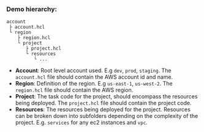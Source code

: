 ### Demo hierarchy:

```
account
 ├ account.hcl
 └ region
    ├ region.hcl
    └ project
       ├ project.hcl
       └ resources
          └ ...
```

- **Account**: Root level account used. E.g `dev`, `prod`, `staging`. The `account.hcl` file should contain the AWS account id and name.
- **Region**: Definition of the region. E.g `us-east-1`, `us-west-2`. The `region.hcl` file should contain the AWS region.
- **Project**: The task code for the project, should encompass the resources being deployed. The `project.hcl` file should contain the project code.
- **Resources**: The resources being deployed for the project. Resources can be broken down into subfolders depending on the complexity of the project. E.g. `services` for any ec2 instances and `vpc`.
